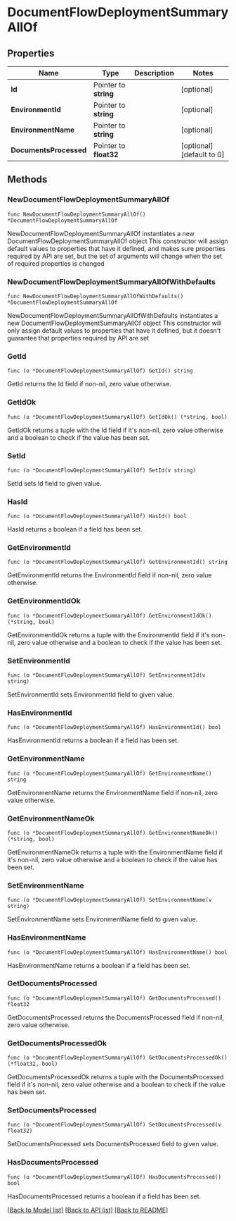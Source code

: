 # DocumentFlowDeploymentSummaryAllOf

## Properties

Name | Type | Description | Notes
------------ | ------------- | ------------- | -------------
**Id** | Pointer to **string** |  | [optional] 
**EnvironmentId** | Pointer to **string** |  | [optional] 
**EnvironmentName** | Pointer to **string** |  | [optional] 
**DocumentsProcessed** | Pointer to **float32** |  | [optional] [default to 0]

## Methods

### NewDocumentFlowDeploymentSummaryAllOf

`func NewDocumentFlowDeploymentSummaryAllOf() *DocumentFlowDeploymentSummaryAllOf`

NewDocumentFlowDeploymentSummaryAllOf instantiates a new DocumentFlowDeploymentSummaryAllOf object
This constructor will assign default values to properties that have it defined,
and makes sure properties required by API are set, but the set of arguments
will change when the set of required properties is changed

### NewDocumentFlowDeploymentSummaryAllOfWithDefaults

`func NewDocumentFlowDeploymentSummaryAllOfWithDefaults() *DocumentFlowDeploymentSummaryAllOf`

NewDocumentFlowDeploymentSummaryAllOfWithDefaults instantiates a new DocumentFlowDeploymentSummaryAllOf object
This constructor will only assign default values to properties that have it defined,
but it doesn't guarantee that properties required by API are set

### GetId

`func (o *DocumentFlowDeploymentSummaryAllOf) GetId() string`

GetId returns the Id field if non-nil, zero value otherwise.

### GetIdOk

`func (o *DocumentFlowDeploymentSummaryAllOf) GetIdOk() (*string, bool)`

GetIdOk returns a tuple with the Id field if it's non-nil, zero value otherwise
and a boolean to check if the value has been set.

### SetId

`func (o *DocumentFlowDeploymentSummaryAllOf) SetId(v string)`

SetId sets Id field to given value.

### HasId

`func (o *DocumentFlowDeploymentSummaryAllOf) HasId() bool`

HasId returns a boolean if a field has been set.

### GetEnvironmentId

`func (o *DocumentFlowDeploymentSummaryAllOf) GetEnvironmentId() string`

GetEnvironmentId returns the EnvironmentId field if non-nil, zero value otherwise.

### GetEnvironmentIdOk

`func (o *DocumentFlowDeploymentSummaryAllOf) GetEnvironmentIdOk() (*string, bool)`

GetEnvironmentIdOk returns a tuple with the EnvironmentId field if it's non-nil, zero value otherwise
and a boolean to check if the value has been set.

### SetEnvironmentId

`func (o *DocumentFlowDeploymentSummaryAllOf) SetEnvironmentId(v string)`

SetEnvironmentId sets EnvironmentId field to given value.

### HasEnvironmentId

`func (o *DocumentFlowDeploymentSummaryAllOf) HasEnvironmentId() bool`

HasEnvironmentId returns a boolean if a field has been set.

### GetEnvironmentName

`func (o *DocumentFlowDeploymentSummaryAllOf) GetEnvironmentName() string`

GetEnvironmentName returns the EnvironmentName field if non-nil, zero value otherwise.

### GetEnvironmentNameOk

`func (o *DocumentFlowDeploymentSummaryAllOf) GetEnvironmentNameOk() (*string, bool)`

GetEnvironmentNameOk returns a tuple with the EnvironmentName field if it's non-nil, zero value otherwise
and a boolean to check if the value has been set.

### SetEnvironmentName

`func (o *DocumentFlowDeploymentSummaryAllOf) SetEnvironmentName(v string)`

SetEnvironmentName sets EnvironmentName field to given value.

### HasEnvironmentName

`func (o *DocumentFlowDeploymentSummaryAllOf) HasEnvironmentName() bool`

HasEnvironmentName returns a boolean if a field has been set.

### GetDocumentsProcessed

`func (o *DocumentFlowDeploymentSummaryAllOf) GetDocumentsProcessed() float32`

GetDocumentsProcessed returns the DocumentsProcessed field if non-nil, zero value otherwise.

### GetDocumentsProcessedOk

`func (o *DocumentFlowDeploymentSummaryAllOf) GetDocumentsProcessedOk() (*float32, bool)`

GetDocumentsProcessedOk returns a tuple with the DocumentsProcessed field if it's non-nil, zero value otherwise
and a boolean to check if the value has been set.

### SetDocumentsProcessed

`func (o *DocumentFlowDeploymentSummaryAllOf) SetDocumentsProcessed(v float32)`

SetDocumentsProcessed sets DocumentsProcessed field to given value.

### HasDocumentsProcessed

`func (o *DocumentFlowDeploymentSummaryAllOf) HasDocumentsProcessed() bool`

HasDocumentsProcessed returns a boolean if a field has been set.


[[Back to Model list]](../README.md#documentation-for-models) [[Back to API list]](../README.md#documentation-for-api-endpoints) [[Back to README]](../README.md)


